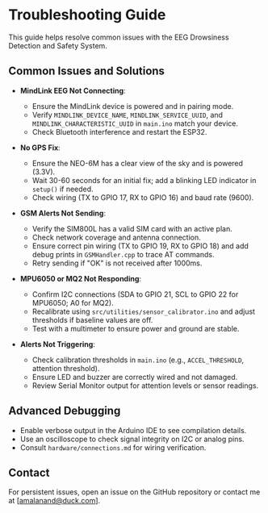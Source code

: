# Troubleshooting Guide

This guide helps resolve common issues with the EEG Drowsiness Detection and Safety System.

## Common Issues and Solutions
- **MindLink EEG Not Connecting**:
  - Ensure the MindLink device is powered and in pairing mode.
  - Verify `MINDLINK_DEVICE_NAME`, `MINDLINK_SERVICE_UUID`, and `MINDLINK_CHARACTERISTIC_UUID` in `main.ino` match your device.
  - Check Bluetooth interference and restart the ESP32.

- **No GPS Fix**:
  - Ensure the NEO-6M has a clear view of the sky and is powered (3.3V).
  - Wait 30-60 seconds for an initial fix; add a blinking LED indicator in `setup()` if needed.
  - Check wiring (TX to GPIO 17, RX to GPIO 16) and baud rate (9600).

- **GSM Alerts Not Sending**:
  - Verify the SIM800L has a valid SIM card with an active plan.
  - Check network coverage and antenna connection.
  - Ensure correct pin wiring (TX to GPIO 19, RX to GPIO 18) and add debug prints in `GSMHandler.cpp` to trace AT commands.
  - Retry sending if "OK" is not received after 1000ms.

- **MPU6050 or MQ2 Not Responding**:
  - Confirm I2C connections (SDA to GPIO 21, SCL to GPIO 22 for MPU6050; A0 for MQ2).
  - Recalibrate using `src/utilities/sensor_calibrator.ino` and adjust thresholds if baseline values are off.
  - Test with a multimeter to ensure power and ground are stable.

- **Alerts Not Triggering**:
  - Check calibration thresholds in `main.ino` (e.g., `ACCEL_THRESHOLD`, attention threshold).
  - Ensure LED and buzzer are correctly wired and not damaged.
  - Review Serial Monitor output for attention levels or sensor readings.

## Advanced Debugging
- Enable verbose output in the Arduino IDE to see compilation details.
- Use an oscilloscope to check signal integrity on I2C or analog pins.
- Consult `hardware/connections.md` for wiring verification.

## Contact
For persistent issues, open an issue on the GitHub repository or contact me at [amalanand@duck.com].